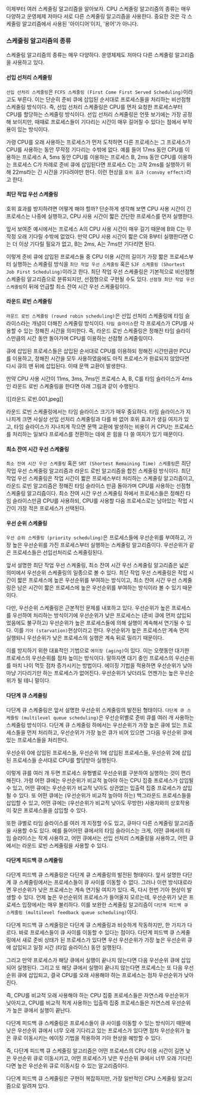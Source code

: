 이제부터 여러 스케줄링 알고리즘을 알아보자. CPU 스케줄링 알고리즘의 종류는 매우 다양하고 운영체제 저마다 서로 다른 스케줄링 알고리즘을 사용한다. 중요한 것은 각 스케줄링 알고리즘에서 사용된 '아이디어'이지, '용어'가 아니다. 

### 스케줄링 알고리즘의 종류
스케줄링 알고리즘의 종류는 매우 다양하다. 운영체제도 저마다 다른 스케줄링 알고리즘을 사용하고 있다. 

#### 선입 선처리 스케줄링
`선입 선처리 스케줄링`은 `FCFS 스케줄링 (First Come First Served Scheduling)`이라고도 부른다. 이는 단순히 준비 큐에 삽입된 순서대로 프로세스들을 처리하는 비선점형 스케줄링 방식이다. 즉, 선입 선처리 스케줄링은 CPU를 먼저 요청한 프로세스부터 CPU를 할당하는 스케줄링 방식이다. 선입 선처리 스케줄링은 언뜻 보기에는 가장 공정해 보이지만, 때때로 프로세스들이 기다리는 시간이 매우 길어질 수 있다는 점에서 부작용이 있는 방식이다.

가령 CPU를 오래 사용하는 프로세스가 먼저 도착하면 다른 프로세스는 그 프로세스가 CPU를 사용하는 동안 무작정 기다리는 수밖에 없다. 예를 들어 17ms 동안 CPU를 이용하는 프로세스 A, 5ms 동안 CPU를 이용하는 프로세스 B, 2ms 동안 CPU를 이용하는 프로세스 C가 차례로 준비 큐에 삽입된다면 프로세스 C는 고작 2ms를 실행하기 위해 22ms라는 긴 시간을 기다려야만 한다. 이런 현상을 `호위 효과 (convoy effect)`라고 한다.

#### 최단 작업 우선 스케줄링
호위 효과를 방지하려면 어떻게 해야 할까? 단순하게 생각해 보면 CPU 사용 시간이 긴 프로세스는 나중에 실행하고, CPU 사용 시간이 짧은 간단한 프로세스를 먼저 실행한다.

앞서 보여준 예시에서는 프로세스 A의 CPU 사용 시간이 매우 길기 때문에 B와 C는 무작정 오래 기다릴 수밖에 없었다. 만약 CPU 사용 시간이 짧은 C와 B부터 실행한다면 C는 더 이상 기다릴 필요가 없고, B는 2ms, A는 7ms만 기다리면 된다.

이렇게 준비 큐에 삽입된 프로세스들 중 CPU 이용 시간의 길이가 가장 짧은 프로세스부터 실행하는 스케줄링 방식을 `최단 작업 우선 스케줄링` 혹은 `SJF 스케줄링 (Shortest Job First Scheduling)`이라고 한다. 최단 작업 우선 스케줄링은 기본적으로 비선점형 스케줄링 알고리즘으로 분류되지만, 선점형으로 구현될 수도 있다. `선점형 최단 작업 우선 스케줄링`이 뒤에 언급할 최소 잔여 시간 우선 스케줄링이다.

#### 라운드 로빈 스케줄링
`라운드 로빈 스케줄링 (round robin scheduling)`은 선입 선처리 스케줄링에 타임 슬라이스라는 개념이 더해진 스케줄링 방식이다. `타임 슬라이스`란 각 프로세스가 CPU를 사용할 수 있는 정해진 시간을 의미한다. 즉, 라운드 로빈 스케줄링은 정해진 타임 슬라이스만큼의 시간 동안 돌아가며 CPU를 이용하는 선점형 스케줄링이다.

큐에 삽입된 프로세스들은 삽입된 순서대로 CPU를 이용하되 정해진 시간만큼만 PCU를 이용하고, 정해진 시간을 모두 사용하였음에도 아직 프로세스가 완료되지 않았다면 다시 큐의 맨 뒤에 삽입된다. 이때 문맥 교환이 발생한다.

만약 CPU 사용 시간이 11ms, 3ms, 7ms인 프로세스 A, B, C를 타임 슬라이스가 4ms인 라운드 로빈 스케줄링을 한다면 아래 그림과 같이 수행된다.

![[라운드 로빈.001.jpeg]]

라운드 로빈 스케줄링에서는 타임 슬라이스 크기가 매우 중요하다. 타임 슬라이스가 지나치게 크면 사실상 선입 선처리 스케줄링과 다를 바 없어 호위 효과가 생길 여지가 있고, 타임 슬라이스가 지나치게 작으면 문맥 교환에 발생하는 비용이 커 CPU는 프로세스를 처리하는 일보다 프로세스를 전환하는 데에 온 힘을 다 쓸 여지가 있기 때문이다.

#### 최소 잔여 시간 우선 스케줄링
`최소 잔여 시간 우선 스케줄링` 혹은 `SRT (Shortest Remaining Time) 스케줄링`은 최단 작업 우선 스케줄링 알고리즘과 라운드 로빈 알고리즘을 합친 스케줄링 방식이다. 최단 작업 우선 스케줄링은 작업 시간이 짧은 프로세스부터 처리하는 스케줄링 알고리즘이고, 라운드 로빈 알고리즘은 정해진 타임 슬라이스 만큼 돌아가며 CPU를 사용하는 선점형 스케줄링 알고리즘이다. 최소 잔여 시간 우선 스케줄링 하에서 프로세스들은 정해진 타임 슬라이스만큼 CPU를 사용하되, CPU를 사용할 다음 프로세스로는 남아있는 작업 시간이 가장 적은 프로세스가 선택된다.

#### 우선 순위 스케줄링
`우선 순위 스케줄링 (priority scheduling)`은 프로세스들에 우선순위를 부여하고, 가장 높은 우선순위를 가진 프로세스부터 실행하는 스케줄링 알고리즘이다. 우선순위가 같은 프로세스들은 선입선처리로 스케줄링된다.

앞서 설명한 최단 작업 우선 스케줄링, 최소 잔여 시간 우선 스케줄링 알고리즘은 넓은 의미에서 우선순위 스케줄링의 일종으로 볼 수 있다. 최단 작업 우선 스케줄링은 작업 시간이 짧은 프로세스에 높은 우선순위를 부여하는 방식이고, 최소 잔여 시간 우선 스케줄링은 남은 시간이 짧은 프로세스에 높은 우선순위를 부여하는 방식이라 볼 수 있기 때문이다.

다만, 우선순위 스케줄링은 근본적인 문제를 내포하고 있다. 우선순위가 높은 프로세스를 우선하여 처리하는 방식이기에 우선순위가 낮은 프로세스는 (준비 큐에 먼저 삽입되었음에도 불구하고) 우선순위가 높은 프로세스들에 의해 실행이 계속해서 연기될 수 있다. 이를 `기아 (starvation)`현상이라고 한다. 우선순위가 높은 프로세스만 계속 먼저 실행되니 우선순위가 낮은 프로세스의 실행은 계속 뒤로 밀리기 때문이다.

이를 방지하기 위한 대표적인 기법으로 `에이징 (aging)`이 있다. 이는 오랫동안 대기한 프로세스의 우선순위를 점차 높이는 방식이다. 말하자면 대기 중인 프로세스의 우선순위를 마치 나이 먹듯 점차 증가시키는 방법이다. 에이징 기법을 적용하면 우선순위가 낮아 마냥 기다리기만 하는 프로세스가 없어진다. 우선순위가 낮더라도 언젠가는 높은 우선순위가 될 테니 말이다.

#### 다단계 큐 스케줄링
다단계 큐 스케줄링은 앞서 설명한 우선순위 스케줄링의 발전된 형태이다. `다단계 큐 스케줄링 (multilevel queue scheduling)`은 우선순위별로 준비 큐를 여러 개 사용하는 스케줄링 방식이다. 다단계 큐 스케줄링 하에서는 우선순위가 가장 높은 큐에 있는 프로세스들을 먼저 처리하고, 우선순위가 가장 높은 큐가 비어 있으면 그다음 우선순위 큐에 있는 프로세스들을 처리한다.

우선순위 0에 삽입된 프로세스들, 우선순위 1에 삽입된 프로세스들, 우선순위 2에 삽입된 프로세스들 순서대로 CPU를 할당받아 실행된다.

이렇게 큐를 여러 개 두면 프로세스 유형별로 우선순위를 구분하여 실행하는 것이 편리해진다. 가령 어떤 큐에는 우선순위가 비교적 높아야 하는 CPU 집중 프로세스가 삽입될 수 있고, 어떤 큐에는 우선순위가 비교적 낮아도 상관없는 입출력 집중 프로세스가 삽입될 수 있다. 또 어떤 큐에는 (우선순위가 비교적 높아야 하는) 백그라운드 프로세스들을 삽입할 수 있고, 어떤 큐에는 (우선순위가 비교적 낮아도 무방한) 사용자와의 상호작용이 잦은 프로세스들을 삽입할 수 있다.

또한 큐별로 타임 슬라이스를 여러 개 지정할 수도 있고, 큐마다 다른 스케줄링 알고리즘을 사용할 수도 있다. 예를 들어어떤 큐에서의 타임 슬라이스는 크게, 어떤 큐에서의 타임 슬라이스는 작게 사용하고, 어떤 큐에서는 선입 선처리 스케줄링을 사용하고, 어떤 큐에서는 라운드 로빈 스케줄링을 사용할 수 있다.

#### 다단계 피드백 큐 스케줄링
다단계 피드백 큐 스케줄링은 다단계 큐 스케줄링의 발전된 형태이다. 앞서 설명한 다단계 큐 스케줄링에서는 프로세스들이 큐 사이를 이동할 수 없다. 그러나 이런 방식대로라면 우선순위가 낮은 프로세스는 계속 연기될 여지가 있다. 즉, 다시 한번 기아 현상이 발생할 수 있다. 언제 높은 우선순위의 프로세스가 들어올지 모르는데, 우선순위가 낮은 프로세스 입장에서는 매우 불리하다. 이를 보완한 스케줄링 알고리즘이 `다단계 피드백 큐 스케줄링 (multilevel feedback queue scheduling)`이다.

다단계 피드백 큐 스케줄링은 다단계 큐 스케줄링과 비슷하게 작동하지만, 한 가지가 다르다. 바로 프로세스들이 큐 사이를 이동할 수 있다는 점이다. 다단계 피드백 큐 스케줄링에서 새로 준비 상태가 된 프로세스가 있다면 우선 우선순위가 가장 높은 우선순위 큐에 삽입되고 일정 시간 (타임 슬라이스) 동안 실행된다.

그리고 만약 프로세스가 해당 큐에서 실행이 끝나지 않는다면 다음 우선순위 큐에 삽입되어 실행된다. 그리고 또 해당 큐에서 실행이 끝나지 않는다면 프로세스는 또 다음 우선순위 큐에 삽입되고, 결국 CPU를 오래 사용해야 하는 프로세스는 점차 우선순위가 낮아진다.

즉, CPU를 비교적 오래 사용해야 하는 CPU 집중 프로세스들은 자연스레 우선순위가 낮아지고, CPU를 비교적 적게 사용하는 입출력 집중 프로세스들은 자연스레 우선순위가 높은 큐에서 실행이 끝난다.

다단계 피드백 큐 스케줄링은 프로세스들이 큐 사이를 이동할 수 있는 방식이기 때문에 낮은 우선순위 큐에서 너무 오래 기다리고 있는 프로세스가 있다면 점차 우선순위가 높은 큐로 이동시키는 에이징 기법을 적용하여 기아 현상을 예방할 수 있다.

즉, 다단계 피드백 큐 스케줄링 알고리즘은 어떤 프로세스의 CPU 이용 시간이 길면 낮은 우선순위 큐로 이동시키고, 어떤 프로세스가 낮은 우선순위 큐에서 너무 오래 기다린다면 높은 우선순위 큐로 이동시킬 수 있는 알고리즘이다.

다단계 피드백 큐 스케줄링은 구현이 복잡하지만, 가장 일반적인 CPU 스케줄링 알고리즘으로 알려져 있다.